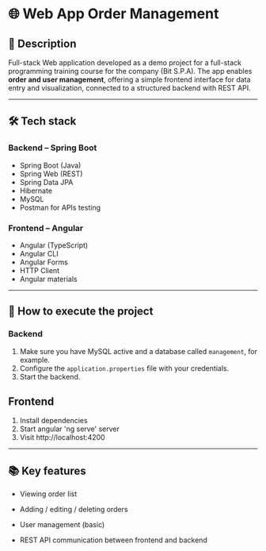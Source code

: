 # 🌐 Web App Order Management

## 📌 Description
Full-stack Web application developed as a demo project for a full-stack programming training course for the company (Bit S.P.A). The app enables **order and user management**, offering a simple frontend interface for data entry and visualization, connected to a structured backend with REST API.

---

## 🛠️ Tech stack

### Backend – Spring Boot
- Spring Boot (Java)
- Spring Web (REST)
- Spring Data JPA
- Hibernate
- MySQL
- Postman for APIs testing

### Frontend – Angular
- Angular (TypeScript)
- Angular CLI
- Angular Forms
- HTTP Client
- Angular materials

---
## 🚀 How to execute the project

### Backend

1. Make sure you have MySQL active and a database called `management`, for example.
2. Configure the `application.properties` file with your credentials.
3. Start the backend.

## Frontend

1. Install dependencies
2. Start angular 'ng serve' server
3. Visit http://localhost:4200


---
## 📚 Key features
- Viewing order list

- Adding / editing / deleting orders

- User management (basic)

- REST API communication between frontend and backend
